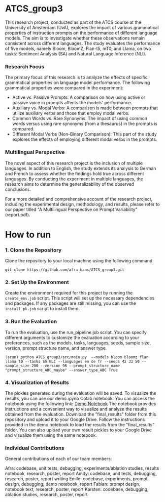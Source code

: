 # ATCS_group3
This research project, conducted as part of the ATCS course at the University of Amsterdam (UvA), explores the impact of various grammatical properties of instruction prompts on the performance of different language models. The aim is to investigate whether these observations remain consistent across different languages. The study evaluates the performance of five models, namely Bloom, BloomZ, Flan-t5, mT0, and Llama, on two tasks: Sentiment Analysis (SA) and Natural Language Inference (NLI).

### Research Focus
The primary focus of this research is to analyze the effects of specific grammatical properties on language model performance. The following grammatical properties were compared in the experiment:

- Active vs. Passive Prompts: A comparison on how using active or passive voice in prompts affects the models' performance.
- Auxiliary vs. Modal Verbs: A comparison is made between prompts that utilize auxiliary verbs and those that employ modal verbs.
- Common Words vs. Rare Synonyms: The impact of using common words versus using rare synonyms (from a thesaurus) in the prompts is compared.
- Different Modal Verbs (Non-Binary Comparison): This part of the study explores the effects of employing different modal verbs in the prompts.

### Multilingual Perspective
The novel aspect of this research project is the inclusion of multiple languages. In addition to English, the study extends its analysis to German and French to assess whether the findings hold true across different languages. By conducting the experiment in multiple languages, the research aims to determine the generalizability of the observed conclusions.

For a more detailed and comprehensive account of the research project, including the experimental design, methodology, and results, please refer to our paper titled "A Multilingual Perspective on Prompt Variability" (report.pdf). 

# How to run
### 1. Clone the Repository
Clone the repository to your local machine using the following command:
```
git clone https://github.com/afra-baas/ATCS_group3.git
```

### 2. Set Up the Environment
Create the environment required for this project by running the `create_env.job` script. This script will set up the necessary dependencies and packages. If any packages are still missing, you can use the `install_pk.job` script to install them.

### 3. Run the Evaluation
To run the evaluation, use the run_pipeline.job script. You can specify different arguments to customize the evaluation according to your preferences, such as the models, tasks, languages, seeds, sample size, version, prompt structure name, and answer type.

```
(srun) python ATCS_group3/src/main.py  --models bloom bloomz flan llama t0 --tasks SA NLI --languages en de fr --seeds 42 33 50 --sample_size 200 --version 96 --prompt_structure_name "prompt_structure_ABC_maybe" --answer_type_ABC True
```

### 4. Visualization of Results
The pickles generated during the evaluation will be saved. To visualize the results, you can use our demo.ipynb Colab notebook. You can access the notebook using the following link: [Demo Notebook](https://colab.research.google.com/drive/1fDeS0lVPl8urW68-Zs9VGZZQ5t6BrrLq#scrollTo=oD_Z30TwEOUH)
The notebook provides instructions and a convenient way to visualize and analyze the results obtained from the evaluation.
Download the "final_results" folder from this repository and upload it to your Google Drive. Follow the instructions provided in the demo notebook to load the results from the "final_results" folder. You can also upload your own result pickles to your Google Drive and visualize them using the same notebook.

### Individual Contributions
General contributions of each of our team members:

Afra: codebase, unit tests, debugging, experiments/ablation studies, results notebook, research, poster, report
Amity: codebase, unit tests, debugging, research, poster, report writing
Emile: codebase, experiments, prompt design, debugging, demo notebook, report
Fabian: prompt design, notebook text, research, poster, report
Karsten: codebase, debugging, ablation studies, research, poster, report
